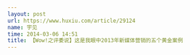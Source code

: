 ```yaml
---
layout: post
url: https://www.huxiu.com/article/29124
name: 宇见
time: 2014-03-06 14:51
title: 【Wow!之评委说】这是我眼中2013年新媒体营销的五个黄金案例
---
```


